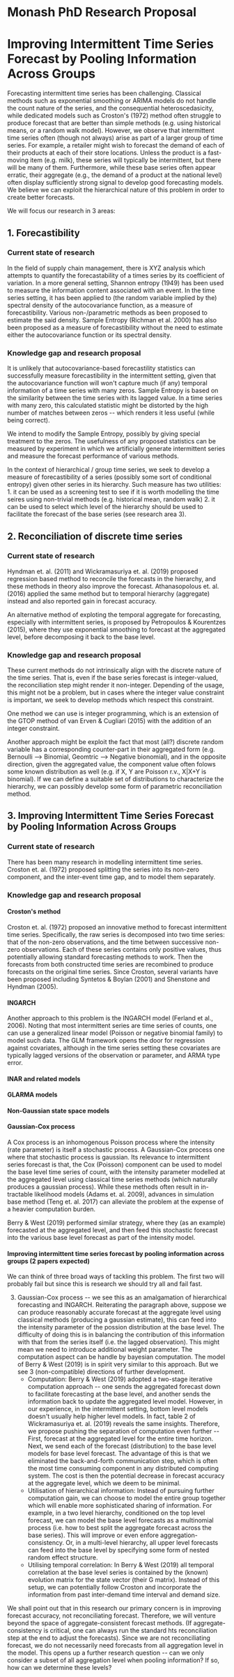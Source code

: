 # Monash PhD Research Proposal

# Improving Intermittent Time Series Forecast by Pooling Information Across Groups

Forecasting intermittent time series has been challenging. Classical methods such as exponential smoothing or ARIMA models do not handle the count nature of the series, and the consequential heteroscedasicity, while dedicated models such as Croston's (1972) method often struggle to produce forecast that are better than simple methods (e.g. using historical means, or a random walk model). However, we observe that intermittent time series often (though not always) arise as part of a larger group of time series. For example, a retailer might wish to forecast the demand of each of their products at each of their store locations. Unless the product is a fast-moving item (e.g. milk), these series will typically be intermittent, but there will be many of them. Furthermore, while these base series often appear erratic, their aggregate (e.g., the demand of a product at the national level) often display sufficiently strong signal to develop good forecasting models. We believe we can exploit the hierarchical nature of this problem in order to create better forecasts.

We will focus our research in 3 areas:

## 1. Forecastibility

### Current state of research
In the field of supply chain management, there is XYZ analysis which attempts to quantify the forecastability of a times series by its coefficient of variation. In a more general setting, Shannon entropy (1949) has been used to measure the information content associated with an event. In the time series setting, it has been applied to (the random variable implied by the) spectral density of the autocovariance function, as a measure of forecastibility. Various non-/parametric methods as been proposed to estimate the said density. Sample Entropy (Richman et al. 2000) has also been proposed as a measure of forecastibility without the need to estimate either the autocovariance function or its spectral density. 

### Knowledge gap and research proposal
It is unlikely that autocovariance-based forecastility statistics can successfully measure forecastibility in the intermittent setting, given that the autocovariance function will won't capture much (if any) temporal information of a time series with many zeros. Sample Entropy is based on the similarity between the time series with its lagged value. In a time series with many zero, this calculated statistic might be distorted by the high number of matches between zeros -- which renders it less useful (while being correct). 

We intend to modify the Sample Entropy, possibly by giving special treatment to the zeros. The usefulness of any proposed statistics can be measured by experiment in which we artificially generate intermittent series and measure the forecast performance of various methods.

In the context of hierarchical / group time series, we seek to develop a measure of forecastibility of a series  (possibly some sort of conditional entropy) given other series in its hierarchy. Such measure has two utilities: 1. it can be used as a screening test to see if it is worth modelling the time seires using non-trivial methods (e.g. historical mean, random walk) 2. it can be used to select which level of the hierarchy should be used to facilitate the forecast of the base series (see research area 3).

## 2. Reconciliation of discrete time series

### Current state of research
Hyndman et. al. (2011) and Wickramasuriya et. al. (2019) proposed regression based method to reconcile the forecasts in the hierarchy, and these methods in theory also improve the forecast. Athanasopolous et. al. (2016) applied the same method but to temporal hierarchy (aggregate) instead and also reported gain in forecast accuracy. 

An alternative method of exploting the temporal aggregate for forecasting, especially with intermittent series, is proposed by Petropoulos & Kourentzes (2015), where they use exponential smoothing to forecast at the aggregated level, before decomposing it back to the base level.

### Knowledge gap and research proposal
These current methods do not intrinsically align with the discrete nature of the time series. That is, even if the base series forecast is integer-valued, the reconciliation step might render it non-integer. Depending of the usage, this might not be a problem, but in cases where the integer value constraint is important, we seek to develop methods which respect this constraint. 

One method we can use is integer programming, which is an extension of the GTOP method of van Erven & Cugliari (2015) with the addition of an integer constraint. 

Another approach might be exploit the fact that most (all?) discrete random variable has a corresponding counter-part in their aggregated form (e.g. Bernoulli --> Binomial, Geomtric --> Negative bionomial), and in the opposite direction, given the aggregated value, the component value often folows some known distribution as well (e.g. if X, Y are Poisson r.v., X|X+Y is binomial). If we can define a suitable set of distributions to characterize the hierarchy, we can possibly develop some form of parametric reconciliation method.


## 3. Improving Intermittent Time Series Forecast by Pooling Information Across Groups

### Current state of research
There has been many research in modelling intermittent time series. Croston et. al. (1972) proposed splitting the series into its non-zero component, and the inter-event time gap, and to model them separately. 

### Knowledge gap and research proposal


#### Croston's method

Croston et. al. (1972) proposed an innovative method to forecast intermittent time series. Specifically, the raw series is decomposed into two time series: that of the non-zero observations, and the time between successive non-zero observations. Each of these series contains only positive values, thus potentially allowing standard forecasting methods to work. Then the  forecasts from both constructed time series are recombined to produce forecasts on the original time series. Since Croston, several variants have been proposed including Syntetos & Boylan (2001) and Shenstone and Hyndman (2005).

#### INGARCH

Another approach to this problem is the INGARCH model (Ferland et al., 2006). Noting that most intermittent series are time series of counts, one can use a generalized linear model (Poisson or negative binomial family) to model such data. The GLM framework opens the door for regression against covariates, although in the time series setting these covariates are typically lagged versions of the observation or parameter, and ARMA type error.

#### INAR and related models

#### GLARMA models

#### Non-Gaussian state space models

#### Gaussian-Cox process
A Cox process is an inhomogenous Poisson process where the intensity (rate parameter) is itself a stochastic process. A Gaussian-Cox process one where that stochastic process is gaussian. Its relevance to intermittent series forecast is that, the Cox (Poisson) component can be used to model the base level time series of count, with the intensity parameter modelled at the aggregated level using classical time series methods (which naturally produces a gaussian process). While these methods often result in in-tractable likelihood models (Adams et. al. 2009), advances in simulation base method (Teng et. al. 2017) can alleviate the problem at the expense of a heavier computation burden. 

Berry & West (2019) performed similar strategy, where they (as an example) forecasted at the aggregated level, and then feed this stochastic forecast into the various base level forecast as part of the intensity model. 



#### Improving intermittent time series forecast by pooling information across groups (2 papers expected)
We can think of three broad ways of tackling this problem. The first two will probably fail but since this is research we should try all and fail fast.

3. Gaussian-Cox process -- we see this as an amalgamation of hierarchical forecasting and INGARCH. Reiterating the paragraph above, suppose we can produce reasonably accurate forecast at the aggregate level using classical methods (producing a gaussian estimate), this can feed into the intensity parameter of the possion distribution at the base level. The difficulty of doing this is in balancing the contribution of this information with that from the series itself (i.e. the lagged observation). This might mean we need to introduce additional weight parameter. The computation aspect can be handle by bayesian computation. The model of Berry & West (2019) is in spirit very similar to this approach. But we see 3 (non-compatible) directions of further development. 
    + Computation: Berry & West (2019) adopted a two-stage iterative computation approach -- one sends the aggregated forecast down to facilitate forecasting at the base level, and another sends the information back to update the aggregated level model. However, in our experience, in the intermittent setting, bottom level models doesn't usually help higher level models. In fact, table 2 of Wickramasuriya et. al. (2019) reveals the same insights. Therefore, we propose pushing the separation of computation even further -- First, forecast at the aggregated level for the entire time horizon. Next, we send each of the forecast (distribution) to the base level models for base level forecast. The advantage of this is that we eliminated the back-and-forth communication step, which is often the most time consuming component in any distributed computing system. The cost is then the potential decrease in forecast accuracy at the aggregate level, which we deem to be minimal.
    + Utilisation of hierarchical information: Instead of pursuing further computation gain, we can choose to model the entire group together which will enable more sophisticated sharing of information. For example, in a two level hierarchy, conditioned on the top level forecast, we can model the base level forecasts as a multinomial process (i.e. how to best split the aggregate forecast across the base series). This will improve or even enfore aggregation-consistency. Or, in a multi-level hierarchy, all upper level forecasts can feed into the base level by specifying some form of nested random effect structure.
    + Utilising temporal correlation: In Berry & West (2019) all temporal correlation at the base level series is contained by the (known) evolution matrix for the state vector (their G matrix). Instead of this setup, we can potentially follow Croston and incorporate the information from past inter-demand time interval and demand size.

We shall point out that in this research our primary concern is in improving forecast accuracy, not reconciliating forecast. Therefore, we will venture beyond the space of aggregate-consistent forecast methods. (If aggregate-consistency is critical, one can always run the standard hts reconciliation step at the end to adjust the forecasts). Since we are not reconciliating forecast, we do not necessarily need forecasts from all aggregation level in the model. This opens up a further research question -- can we only consider a subset of all aggregation level when pooling information? If so, how can we determine these levels?